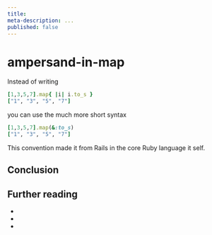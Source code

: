 ```yaml
---
title:
meta-description: ...
published: false
---
```

# ampersand-in-map
Instead of writing


```ruby
[1,3,5,7].map{ |i| i.to_s }
["1", "3", "5", "7"]
```

you can use the much more short syntax


```ruby
[1,3,5,7].map(&:to_s)
["1", "3", "5", "7"]
```

This convention made it from Rails in the core Ruby language it self.



## Conclusion

## Further reading

-
-
-


